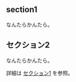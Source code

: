 ## <a name="section1"> section1

なんたらかんたら。

## <a name="section2"> セクション2

なんたらかんたら。

詳細は [セクション1](#section1) を参照。
